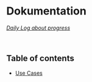 # Dokumentation
*[Daily Log about progress](https://github.com/kasp470f/1semester/blob/main/Dokumentation/DailyLog.md)*


<br>

## Table of contents

* [Use Cases](https://github.com/kasp470f/1semester/tree/main/Dokumentation/Use%20Cases)
